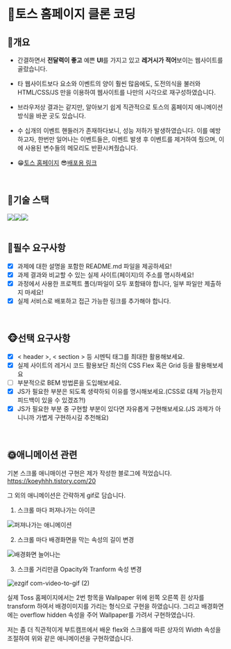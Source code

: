 
# 🎃토스 홈페이지 클론 코딩
## 🐶개요
- 간결하면서 **전달력이 좋고** 예쁜 **UI**를 가지고 있고 **레거시가 적어**보이는 웹사이트를 골랐습니다.
- 타 웹사이트보다 요소와 이벤트의 양이 훨씬 많음에도, 도전의식을 불러와 HTML/CSS/JS 만을 이용하여 웹사이트를 나만의 시각으로 재구성하였습니다.
- 브라우저상 결과는 같지만, 알아보기 쉽게 직관적으로 토스의 홈페이지 애니메이션 방식을 바꾼 곳도 있습니다.
- 수 십개의 이벤트 핸들러가 존재하다보니, 성능 저하가 발생하였습니다. 이를 예방하고자, 한번만 일어나는 이벤트들은, 이벤트 발생 후 이벤트를 제거하여 줬으며, 이에 사용된 변수들의 메모리도 반환시켜줬습니다.

- 😁[토스 홈페이지](https://toss.im)         😎[배포용 링크](https://tossclonecoding.netlify.app) 
<br>

## 🎁기술 스택
<div style="display:flex; justify-contents: center;">
  <img src="https://img.shields.io/badge/HTML5-E34F26?style=for-the-badge&logo=html5&logoColor=white">
  <img src="https://img.shields.io/badge/CSS3-1572B6?style=for-the-badge&logo=css3&logoColor=white">
  <img src="https://img.shields.io/badge/JavaScript-323330?style=for-the-badge&logo=javascript&logoColor=F7DF1E">
</div>
<br>

## 🙉필수 요구사항

 - [x] 과제에 대한 설명을 포함한 README.md 파일을 제공하세요!
 - [x] 과제 결과와 비교할 수 있는 실제 사이트(페이지)의 주소를 명시하세요!
 - [x]  과정에서 사용한 프로젝트 폴더/파일이 모두 포함돼야 합니다, 일부 파일만 제출하지 마세요!
 - [x] 실제 서비스로 배포하고 접근 가능한 링크를 추가해야 합니다.
<br>

## 🐵선택 요구사항

 - [x] < header >, < section > 등 시멘틱 태그를 최대한 활용해보세요.
 - [x] 실제 사이트의 레거시 코드 활용보단 최신의 CSS Flex 혹은 Grid 등을 활용해보세요
 - [ ] 부분적으로 BEM 방법론을 도입해보세요.
 - [x] JS가 필요한 부분은 되도록 생략하되 이유를 명시해보세요.(CSS로 대체 가능한지 피드백이 있을 수 있겠죠?!)
 - [x] JS가 필요한 부분 중 구현할 부분이 있다면 자유롭게 구현해보세요.(JS 과제가 아니니까 가볍게 구현하시길 추천해요)
<br>

  ## 🌞애니메이션 관련
  기본 스크롤 애니매이션 구현은 제가 작성한 블로그에 적었습니다.  https://koeyhhh.tistory.com/20

  그 외의 애니메이션은 간략하게 gif로 담습니다. 
  
  1.  스크롤 마다 퍼져나가는 아이콘
     
![퍼져나가는 애니메이션](https://github.com/TaePoong719/AlgorithmStudy/assets/98576512/dd1d384d-a1e0-4c8d-a730-2c12140d91ac)

  2.  스크롤 마다 배경화면을 막는 속성의 길이 변경
     
![배경화면 늘어나는](https://github.com/TaePoong719/AlgorithmStudy/assets/98576512/155e98d1-b50c-4fa1-8206-5706e5988feb)
 
  3. 스크롤 거리만큼 Opacity와 Tranform 속성 변경
     
![ezgif com-video-to-gif (2)](https://github.com/TaePoong719/AlgorithmStudy/assets/98576512/dc84ca29-bcee-4a94-9a18-c560f391894f)


  실제  Toss 홈페이지에서는 2번 항목을 Wallpaper 위에 왼쪽 오른쪽 흰 상자를 transform 하여서 배경이미지를 가리는 형식으로 구현을 하였습니다. 그리고 배경화면에는 overflow hidden 속성을 주어 Wallpaper를 가려서 구현하였습니다.
 
  저는 좀 더 직관적이게 부트캠프에서 배운 flex와 스크롤에 따른 상자의 Width 속성을 조절하여 위와 같은 애니메이션을 구현하였습니다.
